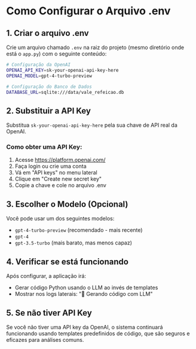 # Como Configurar o Arquivo .env

## 1. Criar o arquivo .env

Crie um arquivo chamado `.env` na raiz do projeto (mesmo diretório onde está o `app.py`) com o seguinte conteúdo:

```bash
# Configuração da OpenAI
OPENAI_API_KEY=sk-your-openai-api-key-here
OPENAI_MODEL=gpt-4-turbo-preview

# Configuração do Banco de Dados
DATABASE_URL=sqlite:///data/vale_refeicao.db
```

## 2. Substituir a API Key

Substitua `sk-your-openai-api-key-here` pela sua chave de API real da OpenAI.

### Como obter uma API Key:
1. Acesse https://platform.openai.com/
2. Faça login ou crie uma conta
3. Vá em "API keys" no menu lateral
4. Clique em "Create new secret key"
5. Copie a chave e cole no arquivo .env

## 3. Escolher o Modelo (Opcional)

Você pode usar um dos seguintes modelos:
- `gpt-4-turbo-preview` (recomendado - mais recente)
- `gpt-4`
- `gpt-3.5-turbo` (mais barato, mas menos capaz)

## 4. Verificar se está funcionando

Após configurar, a aplicação irá:
- Gerar código Python usando o LLM ao invés de templates
- Mostrar nos logs laterais: "🤖 Gerando código com LLM"

## 5. Se não tiver API Key

Se você não tiver uma API key da OpenAI, o sistema continuará funcionando usando templates predefinidos de código, que são seguros e eficazes para análises comuns.
